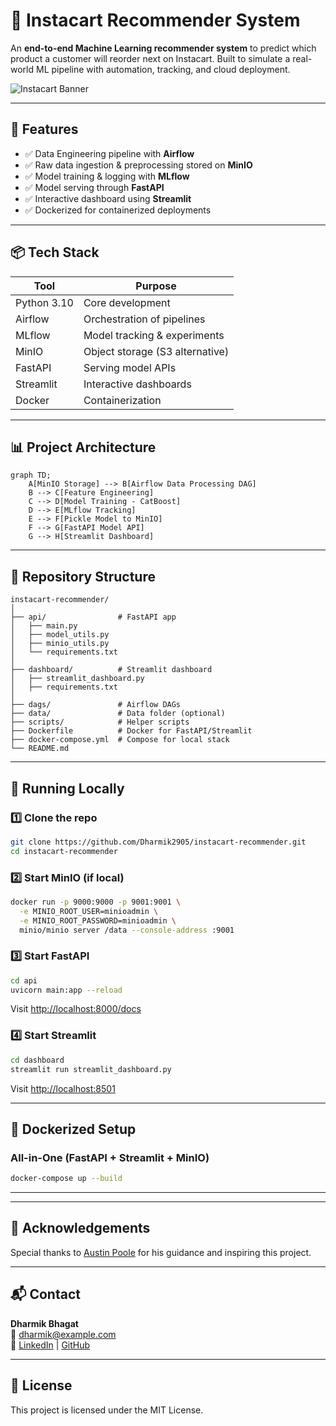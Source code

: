 # 🛒 Instacart Recommender System

An **end-to-end Machine Learning recommender system** to predict which product a customer will reorder next on Instacart. Built to simulate a real-world ML pipeline with automation, tracking, and cloud deployment.

![Instacart Banner](https://www.instacart.com/company/wp-content/uploads/2022/03/03-Instacart-Logo-Kale-1.jpg)

---

## 🚀 Features

- ✅ Data Engineering pipeline with **Airflow**
- ✅ Raw data ingestion & preprocessing stored on **MinIO**
- ✅ Model training & logging with **MLflow**
- ✅ Model serving through **FastAPI**
- ✅ Interactive dashboard using **Streamlit**
- ✅ Dockerized for containerized deployments

---

## 📦 Tech Stack

| Tool          | Purpose                          |
|---------------|----------------------------------|
| Python 3.10   | Core development                 |
| Airflow       | Orchestration of pipelines       |
| MLflow        | Model tracking & experiments     |
| MinIO         | Object storage (S3 alternative)  |
| FastAPI       | Serving model APIs               |
| Streamlit     | Interactive dashboards           |
| Docker        | Containerization                 |

---

## 📊 Project Architecture

```mermaid
graph TD;
    A[MinIO Storage] --> B[Airflow Data Processing DAG]
    B --> C[Feature Engineering]
    C --> D[Model Training - CatBoost]
    D --> E[MLflow Tracking]
    E --> F[Pickle Model to MinIO]
    F --> G[FastAPI Model API]
    G --> H[Streamlit Dashboard]
```

---

## 📂 Repository Structure

```
instacart-recommender/
│
├── api/                # FastAPI app
│   ├── main.py
│   ├── model_utils.py
│   ├── minio_utils.py
│   └── requirements.txt
│
├── dashboard/          # Streamlit dashboard
│   ├── streamlit_dashboard.py
│   ├── requirements.txt
│
├── dags/               # Airflow DAGs
├── data/               # Data folder (optional)
├── scripts/            # Helper scripts
├── Dockerfile          # Docker for FastAPI/Streamlit
├── docker-compose.yml  # Compose for local stack
└── README.md
```

---

## 🚀 Running Locally

### 1️⃣ Clone the repo
```bash
git clone https://github.com/Dharmik2905/instacart-recommender.git
cd instacart-recommender
```

### 2️⃣ Start MinIO (if local)
```bash
docker run -p 9000:9000 -p 9001:9001 \
  -e MINIO_ROOT_USER=minioadmin \
  -e MINIO_ROOT_PASSWORD=minioadmin \
  minio/minio server /data --console-address :9001
```

### 3️⃣ Start FastAPI
```bash
cd api
uvicorn main:app --reload
```
Visit [http://localhost:8000/docs](http://localhost:8000/docs)

### 4️⃣ Start Streamlit
```bash
cd dashboard
streamlit run streamlit_dashboard.py
```
Visit [http://localhost:8501](http://localhost:8501)

---

## 🐳 Dockerized Setup

### All-in-One (FastAPI + Streamlit + MinIO)
```bash
docker-compose up --build
```

---
---

## 🙏 Acknowledgements

Special thanks to [Austin Poole](https://www.linkedin.com/in/austinpoole) for his guidance and inspiring this project.

---

## 📬 Contact

**Dharmik Bhagat**  
📧 dharmik@example.com  
🔗 [LinkedIn](https://linkedin.com/in/dharmik2905) | [GitHub](https://github.com/Dharmik2905)

---

## 📜 License

This project is licensed under the MIT License.
